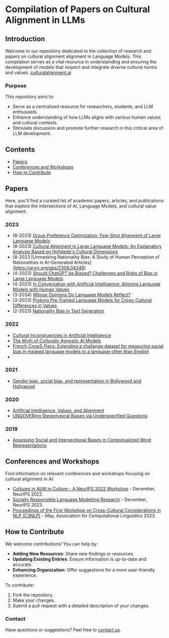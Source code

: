 # Compilation of Papers on Cultural Alignment in LLMs

## Introduction
Welcome to our repository dedicated to the collection of research and papers on cultural alignment alignment in Language Models. This compilation serves as a vital resource in understanding and ensuring the development of models that respect and integrate diverse cultural norms and values.
[culturalalignment.ai](culturalalignment.ai)

### Purpose
This repository aims to:
- Serve as a centralized resource for researchers, students, and LLM enthusiasts.
- Enhance understanding of how LLMs aligns with various human values and cultural contexts.
- Stimulate discussion and promote further research in this critical area of LLM development.

## Contents
- [Papers](#papers)
- [Conferences and Workshops](#conferences-and-workshops)
- [How to Contribute](#how-to-contribute)

## Papers
Here, you'll find a curated list of academic papers, articles, and publications that explore the intersections of AI, Language Models, and cultural value alignment.

### 2023
- (8-2023) [Group Preference Optimization: Few-Shot Alignment of Large Language Models](https://arxiv.org/abs/2310.11523)
- (8-2023) [Cultural Alignment in Large Language Models: An Explanatory Analysis Based on Hofstede's Cultural Dimensions](https://arxiv.org/abs/2309.12342)
- (8-2023 [Unmasking Nationality Bias: A Study of Human Perception of Nationalities in AI-Generated Articles] (https://arxiv.org/abs/2308.04346)
- (4-2023) [Should ChatGPT be Biased? Challenges and Risks of Bias in Large Language Models](https://arxiv.org/pdf/2304.03738.pdf)
- (4-2023) [In Conversation with Artificial Intelligence: Aligning Language Models with Human Values](https://link.springer.com/article/10.1007/s13347-023-00606-x)
- (3-2034) [Whose Opinions Do Language Models Reflect?](https://arxiv.org/pdf/2303.17548.pdf)
- (3-2023) [Probing Pre-Trained Language Models for Cross-Cultural Differences in Values](https://arxiv.org/abs/2203.13722)
- (2-2023) [Nationality Bias in Text Generation](https://arxiv.org/abs/2302.02463)

### 2022
- [Cultural Incongruencies in Artificial Intelligence](https://arxiv.org/pdf/2211.13069.pdf)
- [The Myth of Culturally Agnostic AI Models](https://arxiv.org/ftp/arxiv/papers/2211/2211.15271.pdf)
- [French CrowS-Pairs: Extending a challenge dataset for measuring social bias in masked language models to a language other than English](https://aclanthology.org/2022.acl-long.583/)
- 

### 2021
- [Gender bias, social bias, and representation in Bollywood and Hollywood](https://www.sciencedirect.com/science/article/pii/S266638992100283X)

### 2020
- [Artificial Intelligence, Values, and Alignment](https://link.springer.com/article/10.1007/s11023-020-09539-2)
- [UNQOVERing Stereotypical Biases via Underspecified Questions](https://arxiv.org/abs/2010.02428)

### 2019
- [Assessing Social and Intersectional Biases in Contextualized Word Representations](https://arxiv.org/abs/1911.01485)


## Conferences and Workshops
Find information on relevant conferences and workshops focusing on cultural alignment in AI:

- [Cultures in AI/AI in Culture - A NeurIPS 2022 Workshop](https://ai-cultures.github.io/) - December, NeurIPS 2022.
- [Socially Responsible Language Modelling Research](https://solar-neurips.github.io/) - December, NeurIPS 2023.
- [Proceedings of the First Workshop on Cross-Cultural Considerations in NLP (C3NLP)](https://aclanthology.org/volumes/2023.c3nlp-1/) - May, Association for Computational Linguistics 2023.

## How to Contribute
We welcome contributions! You can help by:
- **Adding New Resources**: Share new findings or resources.
- **Updating Existing Entries**: Ensure information is up-to-date and accurate.
- **Enhancing Organization**: Offer suggestions for a more user-friendly experience.

To contribute:
1. Fork the repository.
2. Make your changes.
3. Submit a pull request with a detailed description of your changes.

### Contact
Have questions or suggestions? Feel free to [contact us](mailto:reem.masoud.22@ucl.ac.uk).
